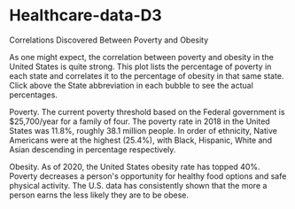 # Healthcare-data-D3

Correlations Discovered Between Poverty and Obesity

As one might expect, the correlation between poverty and obesity in the United States is quite strong. This plot lists the percentage of poverty in each state and correlates it to the percentage of obesity in that same state. Click above the State abbreviation in each bubble to see the actual percentages.

Poverty. The current poverty threshold based on the Federal government is $25,700/year for a family of four. The poverty rate in 2018 in the United States was 11.8%, roughly 38.1 million people. In order of ethnicity, Native Americans were at the highest (25.4%), with Black, Hispanic, White and Asian descending in percentage respectively.

Obesity. As of 2020, the United States obesity rate has topped 40%. Poverty decreases a person's opportunity for healthy food options and safe physical activity. The U.S. data has consistently shown that the more a person earns the less likely they are to be obese.
